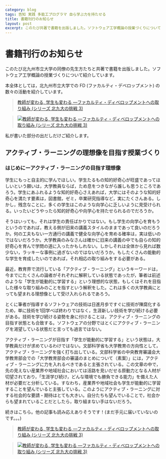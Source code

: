 ```yaml
---
category: blog
tags: 告知 実践 多能工プログラマ 自ら学ぶ力を持たせる
title: 書籍刊行のお知らせ
layout: post
excerpt: このたび共著で書籍を出版しました。ソフトウェア工学概論の授業づくりについて紹介しました。
---
```

# 書籍刊行のお知らせ

このたび北九州市立大学の同僚の先生方たちと共著で書籍を出版しました。ソフトウェア工学概論の授業づくりについて紹介しています。

本全体としては，北九州市立大学での FD (ファカルティ・デベロップメント) の数々の活動を紹介しています。

> [教師が変わる, 学生も変わる —ファカルティ・ディベロップメントへの取り組み (シリーズ 北九大の挑戦 3) ](//www.amazon.co.jp/gp/product/4798501654/ref=as_li_ss_tl?ie=UTF8&camp=247&creative=7399&creativeASIN=4798501654&linkCode=as2&tag=zacky1972-22)

> [![教師が変わる, 学生も変わる —ファカルティ・ディベロップメントへの取り組み (シリーズ 北九大の挑戦 3) ](//ws-fe.amazon-adsystem.com/widgets/q?_encoding=UTF8&ASIN=4798501654&Format=_SL160_&ID=AsinImage&MarketPlace=JP&ServiceVersion=20070822&WS=1&tag=zacky1972-22)](//www.amazon.co.jp/gp/product/4798501654/ref=as_li_ss_tl?ie=UTF8&camp=247&creative=7399&creativeASIN=4798501654&linkCode=as2&tag=zacky1972-22)

私が書いた部分の出だしだけご紹介します。

## アクティブ・ラーニングの理想像を目指す授業づくり

### はじめにーアクティブ・ラーニングの目指す理想像

学生にもっと自主的に学んでほしい。学生たるもの知的好奇心が旺盛であってほしいという願いは，大学教員ならば，ため息をつきながら誰しも思うところであろう。学生にあふれるような知的好奇心さえあれば，大学にはそのような知的好奇心を満たす要素は，図書館，ゼミ，卒業研究指導など，実にたくさんある。しかし，残念なことに，多くの学生はこのような向学心に乏しいように見受けられる。いったいどうやったら知的好奇心や向学心を持たせられるのでだろうか。

そうはいっても，それは学生の責任ばかりではない。もし学生の向学心を育もうというのであれば，教える側が旧来の講義スタイルのままであって良いのだろうか。何の工夫もない一方通行の講義で健全な向学心を育める確率は，実は低いのではないだろうか。大学教員のみなさんは確かに旧来の講義の中でも自らの知的好奇心を育んで学問の道に入ったかもしれない。しかしそれは全体から見れば数少ない，ラッキーな事例に過ぎないのではないだろうか。もしたくさんの能動的な学生を育成したいのであれば，それ相応の取り組みをする必要がある。

最近，教育界で流行している「アクティブ・ラーニング」というキーワードは，今までにたくさんの論者がそれぞれに解釈している状態であったが，筆者は前述のような「学生が能動的に学習する」という理想的な状態，もしくはそれを目指した様々な取り組みのことを指すという解釈をした。これは多くの大学教員にとっても望まれる理想像として受け入れられるであろう。

とくに筆者が指導するソフトウェアの技術は日進月歩ですぐに技術が陳腐化するため，単に技術を1回学べば終わりではなく，生涯新しい技術を学び続ける必要がある。技術を学び続ける姿勢を身に付けることは，アクティブ・ラーニングの目指す状態とも合致する。ソフトウェアの分野ではとくにアクティブ・ラーニングを渇望している状態だと言っても過言ではない。

アクティブ・ラーニングが目指す「学生が能動的に学習する」という状態は，大学教員だけが求めているわけではない。文部科学省も大学教育の方向性として，アクティブ・ラーニングを強く打ち出している。文部科学省の中央教育審議会大学教育部会での「大学教育部会の審議のまとめについて（素案）」には，アクティブ・ラーニングに力を入れるべきであると主張されている。この文章の中で，先の見えない産業界や地域社会においては活路を見いだせる原動力となる人材が切望されており，「生涯学び続け，どんな環境でも勝負できる能力」を備えた人材が必要だと分析している。すなわち，産業界や地域社会も学生が能動的に学習することを望んでいると主張している。このようにアクティブ・ラーニングに対する社会的な要請・期待はとても大きい。自分たちも望んでいることで，社会からも望まれていることだとしたら，取り組まない手はないだろう。


続きはこちら。他の記事も読み応えありそうです！(まだ手元に届いていないのです。。。)

> [教師が変わる, 学生も変わる —ファカルティ・ディベロップメントへの取り組み (シリーズ 北九大の挑戦 3) ](//www.amazon.co.jp/gp/product/4798501654/ref=as_li_ss_tl?ie=UTF8&camp=247&creative=7399&creativeASIN=4798501654&linkCode=as2&tag=zacky1972-22)

> [![教師が変わる, 学生も変わる —ファカルティ・ディベロップメントへの取り組み (シリーズ 北九大の挑戦 3) ](//ws-fe.amazon-adsystem.com/widgets/q?_encoding=UTF8&ASIN=4798501654&Format=_SL160_&ID=AsinImage&MarketPlace=JP&ServiceVersion=20070822&WS=1&tag=zacky1972-22)](//www.amazon.co.jp/gp/product/4798501654/ref=as_li_ss_tl?ie=UTF8&camp=247&creative=7399&creativeASIN=4798501654&linkCode=as2&tag=zacky1972-22)
